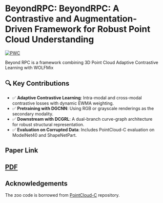 # BeyondRPC: BeyondRPC: A Contrastive and Augmentation-Driven Framework for Robust Point Cloud Understanding 

[![PWC](https://img.shields.io/endpoint.svg?url=https://paperswithcode.com/badge/beyondrpc-a-contrastive-and-augmentation/point-cloud-classification-on-pointcloud-c)](https://paperswithcode.com/sota/point-cloud-classification-on-pointcloud-c?p=beyondrpc-a-contrastive-and-augmentation)

Beyond RPC is a framework combining 3D Point Cloud Adaptive Contrastive Learning with WOLFMix 

## 🔍 Key Contributions

- ✅ **Adaptive Contrastive Learning**: Intra-modal and cross-modal contrastive losses with dynamic EWMA weighting.
- ✅ **Pretraining with DGCNN**: Using RGB or grayscale renderings as the secondary modality.
- ✅ **Downstream with DCGRL**: A dual-branch curve-graph architecture for robust structural representation.
- ✅ **Evaluation on Corrupted Data**: Includes PointCloud-C evaluation on ModelNet40 and ShapeNetPart.

## Paper Link

[PDF](https://inass.org/wp-content/uploads/2025/05/2025073142-3.pdf)
---

## Acknowledgements

The zoo code is borrowed from [PointCloud-C](https://github.com/ldkong1205/PointCloud-C) repository.